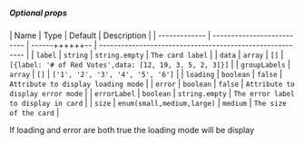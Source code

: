 ##### Optional props

| Name          | Type                       | Default        | Description                                               |
| ------------- | -------------------------- | ------++++++-- | --------------------------------------------------------- |
| `label`       | `string`                   | `string.empty` | `The card label`                                          |
| `data`        | `array`                    |  `[]`          | `[{label: '# of Red Votes',data: [12, 19, 3, 5, 2, 3]}]`  |
| `groupLabels` | `array`                    |  `[]`          | `['1', '2', '3', '4', '5', '6']`                          |
| `loading`     | `boolean`                  | `false`        | `Attribute to display loading mode`                       |
| `error`       | `boolean`                  | `false`        | `Attribute to display error mode`                         |
| `errorLabel`  | `boolean`                  | `string.empty` | `The error label to display in card`                      |
| `size`        | `enum(small,medium,large)` | `medium`       | `The size of the card`                                    |

If loading and error are both true the loading mode will be display
